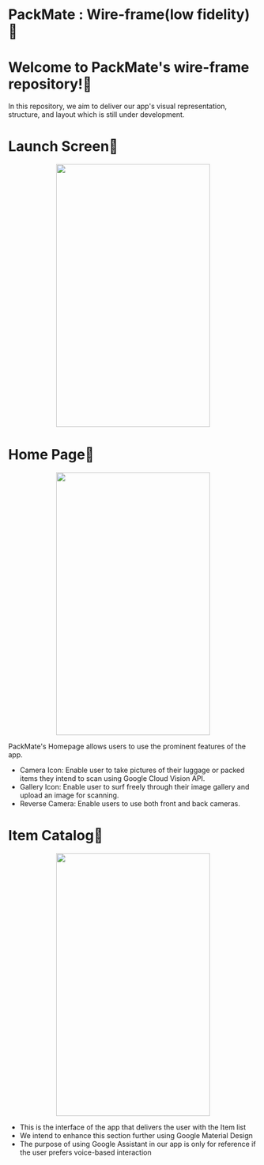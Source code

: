 # PackMate : Wire-frame(low fidelity)💼

# Welcome to PackMate's wire-frame repository!👋

In this repository, we aim to deliver our app's visual representation, structure, and layout which is still under development.

# Launch Screen📱
<p align="center"> <img src="https://i.pinimg.com/736x/ce/06/8e/ce068e25d7530494892f11b904b37c78.jpg" width="311" height="532"/> </p>

# Home Page📲
<p align="center"><img src="https://i.pinimg.com/736x/8c/b7/0e/8cb70e8c1385392959c552206b7fef61.jpg" width="311" height="532"/></p>
PackMate's Homepage allows users to use the prominent features of the app. 
<ul>
  <li>Camera Icon: Enable user to take pictures of their luggage or packed items they intend to scan using Google Cloud Vision API.</li>
  <li>Gallery Icon: Enable user to surf freely through their image gallery and upload an image for scanning.</li>
  <li>Reverse Camera: Enable users to use both front and back cameras.</li>
</ul>

# Item Catalog📃
<p align="center"><img src="https://i.pinimg.com/736x/8b/23/ae/8b23ae020ed2366558976191c2029098.jpg" width="311" height="532"/></p>
<ul>
  <li> This is the interface of the app that delivers the user with the Item list </li>
  <li> We intend to enhance this section further using Google Material Design</li>
  <li> The purpose of using Google Assistant in our app is only for reference if the user prefers voice-based interaction </li>
</ul>




